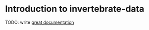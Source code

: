 # Introduction to invertebrate-data

TODO: write [great documentation](http://jacobian.org/writing/what-to-write/)
